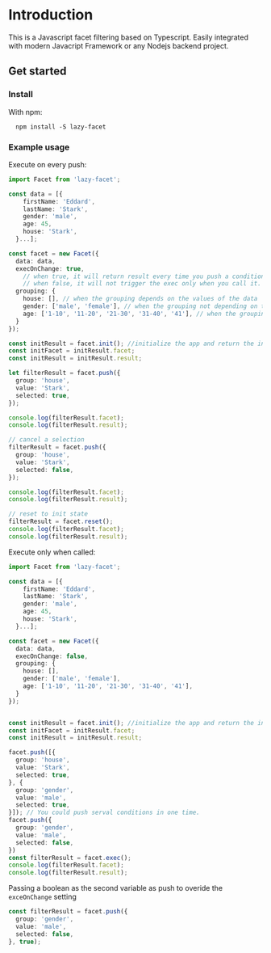 # Introduction
This is a Javascript facet filtering based on Typescript. Easily integrated with modern Javacript Framework or any Nodejs backend project. 

## Get started

### Install

With npm:

```shell
  npm install -S lazy-facet
```

### Example usage

Execute on every push:

```typescript
import Facet from 'lazy-facet';

const data = [{
    firstName: 'Eddard',
    lastName: 'Stark',
    gender: 'male',
    age: 45,
    house: 'Stark',
  }...];

const facet = new Facet({
  data: data,
  execOnChange: true,
    // when true, it will return result every time you push a condition.
    // when false, it will not trigger the exec only when you call it. 
  grouping: {
    house: [], // when the grouping depends on the values of the data
    gender: ['male', 'female'], // when the grouping not depending on the given data.
    age: ['1-10', '11-20', '21-30', '31-40', '41'], // when the grouping is range.
  }
});

const initResult = facet.init(); //initialize the app and return the init facet panel and result data.
const initFacet = initResult.facet;
const initResult = initResult.result;

let filterResult = facet.push({
  group: 'house',
  value: 'Stark',
  selected: true,
});

console.log(filterResult.facet);
console.log(filterResult.result);

// cancel a selection
filterResult = facet.push({
  group: 'house',
  value: 'Stark',
  selected: false,
});

console.log(filterResult.facet);
console.log(filterResult.result);

// reset to init state
filterResult = facet.reset();
console.log(filterResult.facet);
console.log(filterResult.result);
```

Execute only when called: 

```typescript
import Facet from 'lazy-facet';

const data = [{
    firstName: 'Eddard',
    lastName: 'Stark',
    gender: 'male',
    age: 45,
    house: 'Stark',
  }...];

const facet = new Facet({
  data: data,
  execOnChange: false,
  grouping: {
    house: [],
    gender: ['male', 'female'],
    age: ['1-10', '11-20', '21-30', '31-40', '41'],
  }
});


const initResult = facet.init(); //initialize the app and return the init facet panel and result data.
const initFacet = initResult.facet;
const initResult = initResult.result;

facet.push([{
  group: 'house',
  value: 'Stark',
  selected: true,
}, {
  group: 'gender',
  value: 'male',
  selected: true,
}]); // You could push serval conditions in one time.
facet.push({
  group: 'gender',
  value: 'male',
  selected: false,
})
const filterResult = facet.exec();
console.log(filterResult.facet);
console.log(filterResult.result);
```

Passing a boolean as the second variable as push to overide the `exceOnChange` setting

```typescript
const filterResult = facet.push({
  group: 'gender',
  value: 'male',
  selected: false,
}, true);
```
